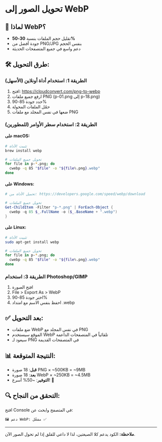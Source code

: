# تحويل الصور إلى WebP

## 📌 لماذا WebP؟
- تقليل حجم الملفات بنسبة **30-50%**
- جودة أفضل من PNG/JPG بنفس الحجم
- دعم واسع في جميع المتصفحات الحديثة

## 🛠️ طرق التحويل:

### الطريقة 1: استخدام أداة أونلاين (الأسهل)
1. افتح: https://cloudconvert.com/png-to-webp
2. ارفع جميع ملفات PNG (p-01.png إلى p-18.png)
3. حدد جودة 85-90%
4. حمّل الملفات المحولة
5. ضعها في نفس المجلد مع ملفات PNG

### الطريقة 2: استخدام سطر الأوامر (للمطورين)

#### على macOS:
```bash
# تثبيت الأداة
brew install webp

# تحويل جميع الملفات
for file in p-*.png; do
  cwebp -q 85 "$file" -o "${file%.png}.webp"
done
```

#### على Windows:
```powershell
# تحميل الأداة من: https://developers.google.com/speed/webp/download

# تحويل جميع الملفات
Get-ChildItem -Filter "p-*.png" | ForEach-Object {
  cwebp -q 85 $_.FullName -o ($_.BaseName + ".webp")
}
```

#### على Linux:
```bash
# تثبيت الأداة
sudo apt-get install webp

# تحويل جميع الملفات
for file in p-*.png; do
  cwebp -q 85 "$file" -o "${file%.png}.webp"
done
```

### الطريقة 3: استخدام Photoshop/GIMP
1. افتح الصورة
2. File > Export As > WebP
3. اختر جودة 85-90%
4. احفظ بنفس الاسم مع امتداد .webp

## ✅ بعد التحويل:
- ضع ملفات WebP في نفس المجلد مع PNG
- الموقع سيستخدم WebP تلقائياً في المتصفحات الداعمة
- سيعود لـ PNG في المتصفحات القديمة

## 📊 النتيجة المتوقعة:
- **قبل**: 18 صورة PNG × ~500KB = ~9MB
- **بعد**: 18 صورة WebP × ~250KB = ~4.5MB
- **التوفير**: ~50% أسرع! 🚀

## 🔍 التحقق من النجاح:
افتح Console في المتصفح وابحث عن:
```
🖼️ دعم WebP: مفعّل ✅
```

---
**ملاحظة:** الكود يدعم كلا الصيغتين، لذا لا داعي للقلق إذا لم تحول الصور الآن.
